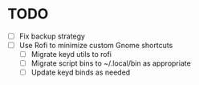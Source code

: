 # TODO

- [ ] Fix backup strategy
- [ ] Use Rofi to minimize custom Gnome shortcuts
    - [ ] Migrate keyd utils to rofi
    - [ ] Migrate script bins to ~/.local/bin as appropriate
    - [ ] Update keyd binds as needed
